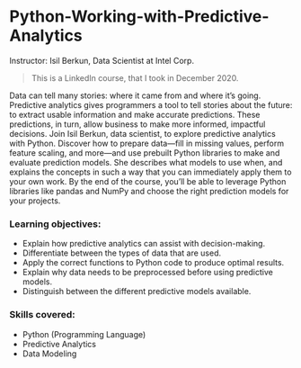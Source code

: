 # Python-Working-with-Predictive-Analytics

Instructor: Isil Berkun, Data Scientist at Intel Corp.

> This is a LinkedIn course, that I took in December 2020.

Data can tell many stories: where it came from and where it’s going. Predictive analytics gives programmers a tool to tell stories about the future: to extract usable information and make accurate predictions. These predictions, in turn, allow business to make more informed, impactful decisions. Join Isil Berkun, data scientist, to explore predictive analytics with Python. Discover how to prepare data—fill in missing values, perform feature scaling, and more—and use prebuilt Python libraries to make and evaluate prediction models. She describes what models to use when, and explains the concepts in such a way that you can immediately apply them to your own work. By the end of the course, you’ll be able to leverage Python libraries like pandas and NumPy and choose the right prediction models for your projects.

### Learning objectives:

- Explain how predictive analytics can assist with decision-making.
- Differentiate between the types of data that are used.
- Apply the correct functions to Python code to produce optimal results.
- Explain why data needs to be preprocessed before using predictive models.
- Distinguish between the different predictive models available.

### Skills covered:

- Python (Programming Language)
- Predictive Analytics
- Data Modeling